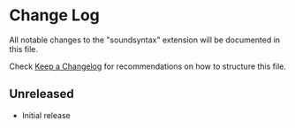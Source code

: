 # Change Log

All notable changes to the "soundsyntax" extension will be documented in this file.

Check [Keep a Changelog](http://keepachangelog.com/) for recommendations on how to structure this file.

## Unreleased

- Initial release
